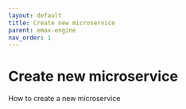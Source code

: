 ```yaml
---
layout: default
title: Create new microservice
parent: emax-engine
nav_order: 1
---
```


# Create new microservice

How to create a new microservice

